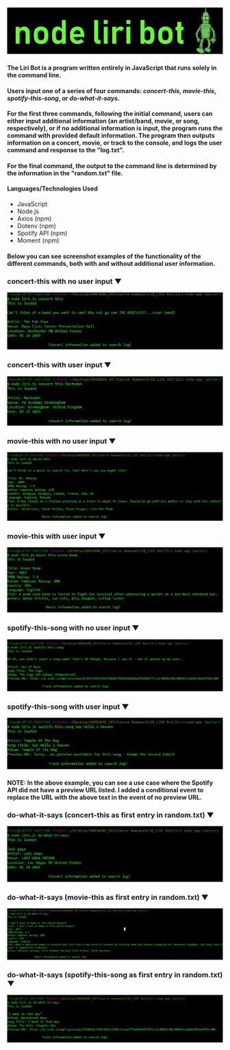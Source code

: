 ![](./liri-bot.jpg)
#### The Liri Bot is a program written entirely in JavaScript that runs solely in the command line.
#### Users input one of a series of four commands: *concert-this*, *movie-this*, *spotify-this-song*, or *do-what-it-says*.

#### For the first three commands, following the initial command, users can either input additional information (an artist/band, movie, or song, respectively), or if no additional information is input, the program runs the command with provided default information. The program then outputs information on a concert, movie, or track to the console, and logs the user command and response to the "log.txt".

#### For the final command, the output to the command line is determined by the information in the "random.txt" file.

#### Languages/Technologies Used
* JavaScript
* Node.js
* Axios (npm)
* Dotenv (npm)
* Spotify API (npm)
* Moment (npm)

#### Below you can see screenshot examples of the functionality of the different commands, both with and without additional user information.


### concert-this with no user input &#9660;
![](screen_captures/concert-this_noInput.JPG)

### concert-this with user input &#9660;
![](screen_captures/concert-this_withInput.JPG)

### movie-this with no user input &#9660;
![](screen_captures/movie-this_noInput.JPG)

### movie-this with user input &#9660;
![](screen_captures/movie-this_withInput.JPG)

### spotify-this-song with no user input &#9660;
![](screen_captures/spotify-this-song_noInput.JPG)

### spotify-this-song with user input &#9660;
![](screen_captures/spotify-this-song_withInput.JPG)
#### NOTE: In the above example, you can see a use case where the Spotify API did not have a preview URL listed. I added a conditional event to replace the URL with the above text in the event of no preview URL.

### do-what-it-says (concert-this as first entry in random.txt) &#9660;
![](screen_captures/do-what-it-says_concertFirst.JPG)

### do-what-it-says (movie-this as first entry in random.txt) &#9660;
![](screen_captures/do-what-it-says_movieFirst.JPG)

### do-what-it-says (spotify-this-song as first entry in random.txt) &#9660;
![](screen_captures/do-what-it-says_spotifyFirst.JPG)